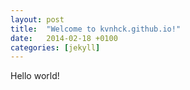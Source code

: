 ```yaml
---
layout: post
title:  "Welcome to kvnhck.github.io!"
date:   2014-02-18 +0100
categories: [jekyll]
---
```


Hello world!